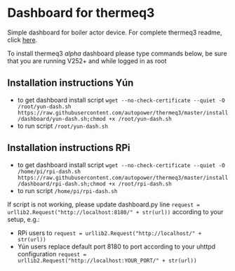 # Dashboard for thermeq3
Simple dashboard for boiler actor device.
For complete thermeq3 readme, click [here](https://github.com/autopower/thermeq3/blob/master/README.md).

To install thermeq3 *alpha* dashboard please type commands below, be sure that you are running V252+ and while logged in as root

## Installation instructions Yún
* to get dashboard install script `wget --no-check-certificate --quiet -O /root/yun-dash.sh https://raw.githubusercontent.com/autopower/thermeq3/master/install/dashboard/yun-dash.sh;chmod +x /root/yun-dash.sh`
* to run script `/root/yun-dash.sh`

## Installation instructions RPi
* to get dashboard install script `wget --no-check-certificate --quiet -O /home/pi/rpi-dash.sh https://raw.githubusercontent.com/autopower/thermeq3/master/install/dashboard/rpi-dash.sh;chmod +x /root/rpi-dash.sh`
* to run script `/home/pi/rpi-dash.sh`

If script is not working, please update dashboard.py line `request = urllib2.Request("http://localhost:8180/" + str(url))` according to your setup, e.g.:
* RPi users to `request = urllib2.Request("http://localhost/" + str(url))`
* Yún users replace default port 8180 to port according to your uhttpd configuration `request = urllib2.Request("http://localhost:YOUR_PORT/" + str(url))`
